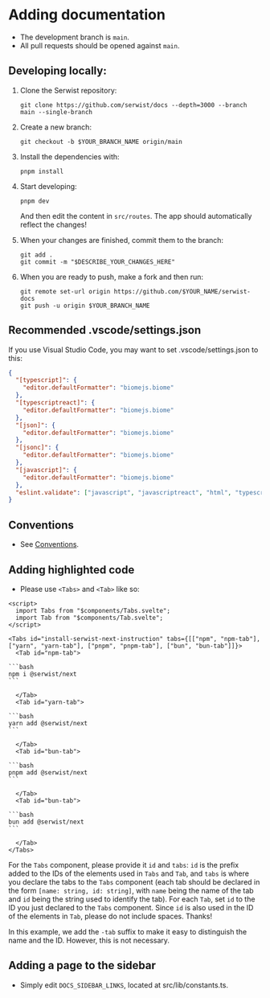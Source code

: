 # Adding documentation

- The development branch is `main`.
- All pull requests should be opened against `main`.

## Developing locally:

1. Clone the Serwist repository:
   ```
   git clone https://github.com/serwist/docs --depth=3000 --branch main --single-branch
   ```
1. Create a new branch:
   ```
   git checkout -b $YOUR_BRANCH_NAME origin/main
   ```
1. Install the dependencies with:
   ```
   pnpm install
   ```
1. Start developing:

   ```
   pnpm dev
   ```

   And then edit the content in `src/routes`. The app should automatically reflect the changes!

1. When your changes are finished, commit them to the branch:
   ```
   git add .
   git commit -m "$DESCRIBE_YOUR_CHANGES_HERE"
   ```
1. When you are ready to push, make a fork and then run:
   ```
   git remote set-url origin https://github.com/$YOUR_NAME/serwist-docs
   git push -u origin $YOUR_BRANCH_NAME
   ```

## Recommended .vscode/settings.json

If you use Visual Studio Code, you may want to set .vscode/settings.json to this:

```json
{
  "[typescript]": {
    "editor.defaultFormatter": "biomejs.biome"
  },
  "[typescriptreact]": {
    "editor.defaultFormatter": "biomejs.biome"
  },
  "[json]": {
    "editor.defaultFormatter": "biomejs.biome"
  },
  "[jsonc]": {
    "editor.defaultFormatter": "biomejs.biome"
  },
  "[javascript]": {
    "editor.defaultFormatter": "biomejs.biome"
  },
  "eslint.validate": ["javascript", "javascriptreact", "html", "typescriptreact", "svelte"]
}
```

## Conventions

- See [Conventions](./conventions.md).

## Adding highlighted code

- Please use `<Tabs>` and `<Tab>` like so:

````
<script>
  import Tabs from "$components/Tabs.svelte";
  import Tab from "$components/Tab.svelte";
</script>

<Tabs id="install-serwist-next-instruction" tabs={[["npm", "npm-tab"], ["yarn", "yarn-tab"], ["pnpm", "pnpm-tab"], ["bun", "bun-tab"]]}>
  <Tab id="npm-tab">

```bash
npm i @serwist/next
```

  </Tab>
  <Tab id="yarn-tab">

```bash
yarn add @serwist/next
```

  </Tab>
  <Tab id="bun-tab">

```bash
pnpm add @serwist/next
```

  </Tab>
  <Tab id="bun-tab">

```bash
bun add @serwist/next
```

  </Tab>
</Tabs>
````

For the `Tabs` component, please provide it `id` and `tabs`: `id` is the prefix added to the IDs of the elements used in `Tabs` and `Tab`, and `tabs` is where you declare the tabs to the `Tabs` component (each tab should be declared in the form `[name: string, id: string]`, with `name` being the name of the tab and `id` being the string used to identify the tab). For each `Tab`, set `id` to the ID you just declared to the `Tabs` component. Since `id` is also used in the ID of the elements in `Tab`, please do not include spaces. Thanks! 

In this example, we add the `-tab` suffix to make it easy to distinguish the name and the ID. However, this is not necessary.

## Adding a page to the sidebar

- Simply edit `DOCS_SIDEBAR_LINKS`, located at src/lib/constants.ts.
